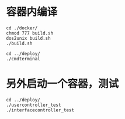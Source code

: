 # 容器内编译

```
cd ./docker/
chmod 777 build.sh
dos2unix build.sh
./build.sh

cd ../deploy/
./cmdterminal
```

# 另外启动一个容器，测试

```
cd ../deploy/
./usercontroller_test
./interfacecontroller_test
```